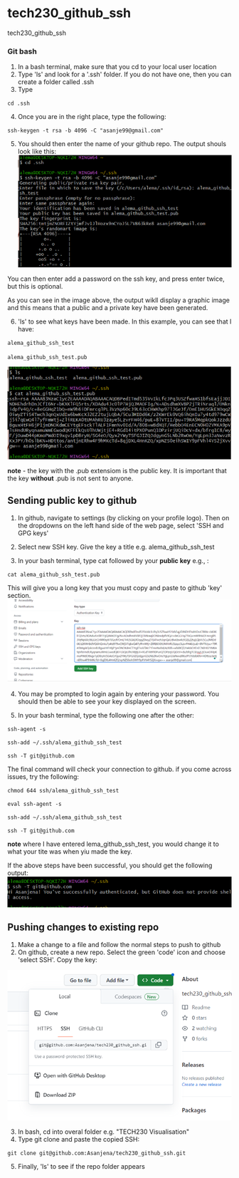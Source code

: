 # tech230_github_ssh
tech230_github_ssh

### Git bash

1. In a bash terminal, make sure that you cd to your local user location
2. Type 'ls' and look for a '.ssh' folder. If you do not have one, then you can create a folder called .ssh
3. Type
```
cd .ssh
```
4. Once you are in the right place, type the following:
```
ssh-keygen -t rsa -b 4096 -C "asanje99@gmail.com"
```
5. You should then enter the name of your github repo. The output shouls look like this:
![Alt text](image1.PNG)

You can then enter add a password on the ssh key, and press enter twice, but this is optional. 

As you can see in the image above, the output wikll display a graphic image and this means that a public and a private key have been generated. 

6. 'ls' to see what keys have been made. In this example, you can see that I have:
```
alema_github_ssh_test

alema_github_ssh_test.pub
```

 ![Alt text](image2.PNG)

 **note** - the key with the .pub extensiom is the public key. It is important that the key **without** .pub is not sent to anyone. 

 ## Sending public key to github

 1. In github, navigate to settings (by clicking on your profile logo). Then on the dropdowns on the left hand side of the web page, select 'SSH and GPG keys'

 2. Select new SSH key. Give the key a title e.g. alema_github_ssh_test

 3. In your bash terminal, type cat followed by your **public key** e.g., :
 ```
 cat alema_github_ssh_test.pub
 ```

 This will give you a long key that you must copy and paste to github 'key' section. 
![Alt text](ssh_key_input.PNG)

4. You may be prompted to login again by entering your password. You should then be able to see your key displayed on the screen. 

5. In your bash terminal, type the following one after the other:

```
ssh-agent -s
```
```
ssh-add ~/.ssh/alema_github_ssh_test
```
```
ssh -T git@github.com
```
The final command will check your connection to github. if you come across issues, try the following:

```
chmod 644 ssh/alema_github_ssh_test
```
```
eval ssh-agent -s
```
```
ssh-add ~/.ssh/alema_github_ssh_test
```
```
ssh -T git@github.com
```
**note** where I have entered lema_github_ssh_test, you would change it to what your tite was when yiu made the key.

If the above steps have been successful, you should get the following output:
![Alt text](successful_authentication.PNG)

## Pushing changes to existing repo

1. Make a change to a file and follow the normal steps to push to github
2. On github, create a new repo. Select the green 'code' icon and choose 'select SSH'. Copy the key:

![Alt text](code_SSH.PNG)

3. In bash, cd into overal folder e.g. "TECH230 Visualisation"
4. Type git clone and paste the copied SSH:
```
git clone git@github.com:Asanjena/tech230_github_ssh.git
```
5. Finally, 'ls' to see if the repo folder appears
